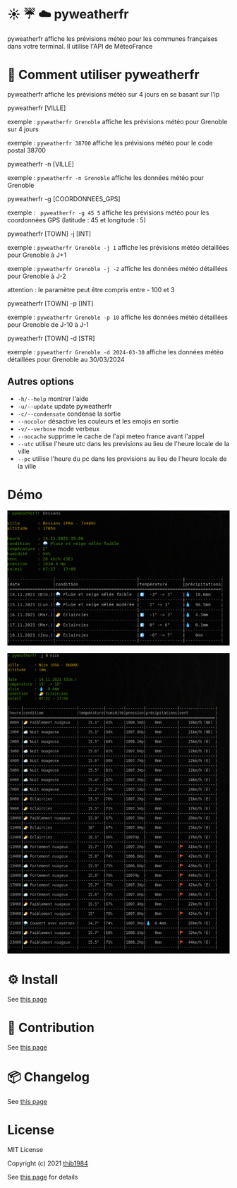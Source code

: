 # :sunny: :umbrella: :cloud: pyweatherfr

pyweatherfr affiche les prévisions méteo pour les communes françaises dans votre terminal. Il utilise l'API de MéteoFrance


# 🚀 Comment utiliser **pyweatherfr**

pyweatherfr affiche les prévisions météo sur 4 jours en se basant sur l'ip

pyweatherfr \[VILLE\]

exemple : ``pyweatherfr Grenoble`` affiche les prévisions météo pour Grenoble sur 4 jours

exemple : ``pyweatherfr 38700`` affiche les prévisions météo pour le code postal 38700

pyweatherfr -n \[VILLE\]

exemple : ``pyweatherfr -n Grenoble`` affiche les données météo pour Grenoble 

pyweatherfr -g \[COORDONNEES_GPS\]

exemple : `` pyweatherfr -g 45 5`` affiche les prévisions météo pour les coordonnées GPS (latitude : 45 et longitude : 5)

pyweatherfr \[TOWN\] -j [INT]

exemple : ``pyweatherfr Grenoble -j 1`` affiche les prévisions météo détaillées pour Grenoble à J+1

exemple : ``pyweatherfr Grenoble -j -2`` affiche les données météo détaillées pour Grenoble à J-2

attention : le paramètre peut être compris entre - 100 et 3

pyweatherfr \[TOWN\] -p [INT]

exemple : ``pyweatherfr Grenoble -p 10`` affiche les données météo détaillées pour Grenoble de J-10 à J-1

pyweatherfr \[TOWN\] -d [STR]

exemple : ``pyweatherfr Grenoble -d 2024-03-30`` affiche les données météo détaillées pour Grenoble au 30/03/2024


## Autres options

  - ``-h/--help``    montrer l'aide
  - ``-u/--update``  update pyweatherfr
  - ``-c/--condensate``  condense la sortie
  - ``--nocolor``  désactive les couleurs et les emojis en sortie
  - ``-v/--verbose``  mode verbeux
  - ``--nocache``  supprime le cache de l'api meteo france avant l'appel
  - ``--utc``    utilise l'heure utc dans les previsions au lieu de l'heure locale de la ville
  - ``--pc``    utilise l'heure du pc dans les previsions au lieu de l'heure locale de la ville
  
# Démo

![image](./demo_01.png)

![image](./demo_02.png)

# ⚙️ Install

See [this page](INSTALL.md)

# :construction_worker: Contribution

See [this page](CONTRIBUTING.md)

# :package: Changelog

See [this page](CHANGELOG.md)


# License

MIT License

Copyright (c) 2021 [thib1984](https://github.com/thib1984)

See [this page](LICENSE.txt) for details
